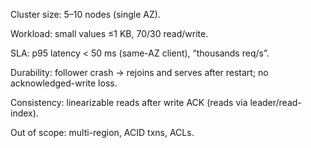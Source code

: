 Cluster size: 5–10 nodes (single AZ).

Workload: small values ≤1 KB, 70/30 read/write.

SLA: p95 latency < 50 ms (same-AZ client), “thousands req/s”.

Durability: follower crash → rejoins and serves after restart; no acknowledged-write loss.

Consistency: linearizable reads after write ACK (reads via leader/read-index).

Out of scope: multi-region, ACID txns, ACLs.